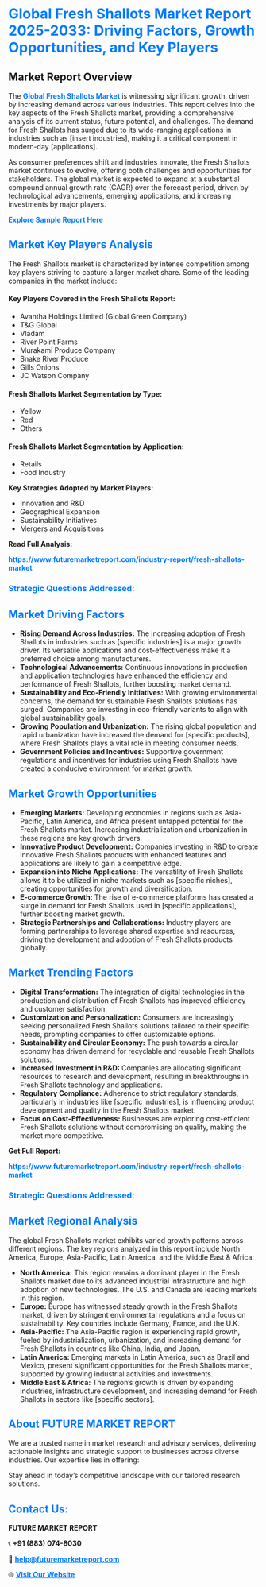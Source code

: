 <h1 style="color: #007BFF;">Global Fresh Shallots Market Report 2025-2033: Driving Factors, Growth Opportunities, and Key Players</h1>

<section id="overview">
<h2>Market Report Overview</h2>
<p>The <a href="https://www.futuremarketreport.com/industry-report/fresh-shallots-market" style="color: #007BFF; text-decoration: none;"><strong>Global Fresh Shallots Market</strong></a> is witnessing significant growth, driven by increasing demand across various industries. This report delves into the key aspects of the Fresh Shallots market, providing a comprehensive analysis of its current status, future potential, and challenges. The demand for Fresh Shallots has surged due to its wide-ranging applications in industries such as [insert industries], making it a critical component in modern-day [applications].</p>
<p>As consumer preferences shift and industries innovate, the Fresh Shallots market continues to evolve, offering both challenges and opportunities for stakeholders. The global market is expected to expand at a substantial compound annual growth rate (CAGR) over the forecast period, driven by technological advancements, emerging applications, and increasing investments by major players.</p>
</section>

<section id="overview">
<p><a href="https://www.futuremarketreport.com/request-sample/reportId=61802" style="color: #007BFF; text-decoration: none;"><strong>Explore Sample Report Here</strong></a></p>
</section>

<section id="key-players">
<h2 style="color: #007BFF;">Market Key Players Analysis</h2>
<p>The Fresh Shallots market is characterized by intense competition among key players striving to capture a larger market share. Some of the leading companies in the market include:</p>
<h4>Key Players Covered in the Fresh Shallots Report:</h4>
<ul><li>Avantha Holdings Limited (Global Green Company)</li><li>T&amp;G Global</li><li>Vladam</li><li>River Point Farms</li><li>Murakami Produce Company</li><li>Snake River Produce</li><li>Gills Onions</li><li>JC Watson Company</li></ul>
<h4>Fresh Shallots Market Segmentation by Type:</h4>
<ul><li>Yellow</li><li>Red</li><li>Others</li></ul>

<h4>Fresh Shallots Market Segmentation by Application:</h4>
<ul><li>Retails</li><li>Food Industry</li></ul>
<p><strong>Key Strategies Adopted by Market Players:</strong></p>
<ul>
<li>Innovation and R&D</li>
<li>Geographical Expansion</li>
<li>Sustainability Initiatives</li>
<li>Mergers and Acquisitions</li>
</ul>
</section>

<section>
<p><strong>Read Full Analysis: </strong></p><a href="https://www.futuremarketreport.com/industry-report/fresh-shallots-market" style="color: #007BFF; text-decoration: none;"><strong>https://www.futuremarketreport.com/industry-report/fresh-shallots-market</strong></a>
<h3 style="color: #007BFF;">Strategic Questions Addressed:</h3>
</section>

<section id="driving-factors">
<h2 style="color: #007BFF;">Market Driving Factors</h2>
<ul>
<li><strong>Rising Demand Across Industries:</strong> The increasing adoption of Fresh Shallots in industries such as [specific industries] is a major growth driver. Its versatile applications and cost-effectiveness make it a preferred choice among manufacturers.</li>
<li><strong>Technological Advancements:</strong> Continuous innovations in production and application technologies have enhanced the efficiency and performance of Fresh Shallots, further boosting market demand.</li>
<li><strong>Sustainability and Eco-Friendly Initiatives:</strong> With growing environmental concerns, the demand for sustainable Fresh Shallots solutions has surged. Companies are investing in eco-friendly variants to align with global sustainability goals.</li>
<li><strong>Growing Population and Urbanization:</strong> The rising global population and rapid urbanization have increased the demand for [specific products], where Fresh Shallots plays a vital role in meeting consumer needs.</li>
<li><strong>Government Policies and Incentives:</strong> Supportive government regulations and incentives for industries using Fresh Shallots have created a conducive environment for market growth.</li>
</ul>
</section>

<section id="growth-opportunities">
<h2 style="color: #007BFF;">Market Growth Opportunities</h2>
<ul>
<li><strong>Emerging Markets:</strong> Developing economies in regions such as Asia-Pacific, Latin America, and Africa present untapped potential for the Fresh Shallots market. Increasing industrialization and urbanization in these regions are key growth drivers.</li>
<li><strong>Innovative Product Development:</strong> Companies investing in R&D to create innovative Fresh Shallots products with enhanced features and applications are likely to gain a competitive edge.</li>
<li><strong>Expansion into Niche Applications:</strong> The versatility of Fresh Shallots allows it to be utilized in niche markets such as [specific niches], creating opportunities for growth and diversification.</li>
<li><strong>E-commerce Growth:</strong> The rise of e-commerce platforms has created a surge in demand for Fresh Shallots used in [specific applications], further boosting market growth.</li>
<li><strong>Strategic Partnerships and Collaborations:</strong> Industry players are forming partnerships to leverage shared expertise and resources, driving the development and adoption of Fresh Shallots products globally.</li>
</ul>
</section>

<section id="trending-factors">
<h2 style="color: #007BFF;">Market Trending Factors</h2>
<ul>
<li><strong>Digital Transformation:</strong> The integration of digital technologies in the production and distribution of Fresh Shallots has improved efficiency and customer satisfaction.</li>
<li><strong>Customization and Personalization:</strong> Consumers are increasingly seeking personalized Fresh Shallots solutions tailored to their specific needs, prompting companies to offer customizable options.</li>
<li><strong>Sustainability and Circular Economy:</strong> The push towards a circular economy has driven demand for recyclable and reusable Fresh Shallots solutions.</li>
<li><strong>Increased Investment in R&D:</strong> Companies are allocating significant resources to research and development, resulting in breakthroughs in Fresh Shallots technology and applications.</li>
<li><strong>Regulatory Compliance:</strong> Adherence to strict regulatory standards, particularly in industries like [specific industries], is influencing product development and quality in the Fresh Shallots market.</li>
<li><strong>Focus on Cost-Effectiveness:</strong> Businesses are exploring cost-efficient Fresh Shallots solutions without compromising on quality, making the market more competitive.</li>
</ul>
</section>

<section>
<p><strong>Get Full Report: </strong></p><a href="https://www.futuremarketreport.com/industry-report/fresh-shallots-market" style="color: #007BFF; text-decoration: none;"><strong>https://www.futuremarketreport.com/industry-report/fresh-shallots-market</strong></a>
<h3 style="color: #007BFF;">Strategic Questions Addressed:</h3>
</section>


<section id="regional-analysis">
<h2 style="color: #007BFF;">Market Regional Analysis</h2>
<p>The global Fresh Shallots market exhibits varied growth patterns across different regions. The key regions analyzed in this report include North America, Europe, Asia-Pacific, Latin America, and the Middle East & Africa:</p>
<ul>
<li><strong>North America:</strong> This region remains a dominant player in the Fresh Shallots market due to its advanced industrial infrastructure and high adoption of new technologies. The U.S. and Canada are leading markets in this region.</li>
<li><strong>Europe:</strong> Europe has witnessed steady growth in the Fresh Shallots market, driven by stringent environmental regulations and a focus on sustainability. Key countries include Germany, France, and the U.K.</li>
<li><strong>Asia-Pacific:</strong> The Asia-Pacific region is experiencing rapid growth, fueled by industrialization, urbanization, and increasing demand for Fresh Shallots in countries like China, India, and Japan.</li>
<li><strong>Latin America:</strong> Emerging markets in Latin America, such as Brazil and Mexico, present significant opportunities for the Fresh Shallots market, supported by growing industrial activities and investments.</li>
<li><strong>Middle East & Africa:</strong> The region’s growth is driven by expanding industries, infrastructure development, and increasing demand for Fresh Shallots in sectors like [specific sectors].</li>
</ul>
</section>

<footer>
<h2 style="color: #007BFF;">About FUTURE MARKET REPORT</h2>
<p>We are a trusted name in market research and advisory services, delivering actionable insights and strategic support to businesses across diverse industries. Our expertise lies in offering:</p>

<p>Stay ahead in today’s competitive landscape with our tailored research solutions.</p>

<h2 style="color: #007BFF;">Contact Us:</h2>
<p><strong>FUTURE MARKET REPORT</strong></p>
<p>📞 <strong>+91 (883) 074-8030</strong></p>
<p>📧 <strong><a href="mailto:help@futuremarketreport.com" style="color: #007BFF;">help@futuremarketreport.com</a></strong></p>
<p>🌐 <strong><a href="https://www.futuremarketreport.com/" style="color: #007BFF;">Visit Our Website</a></strong></p>
</footer>
